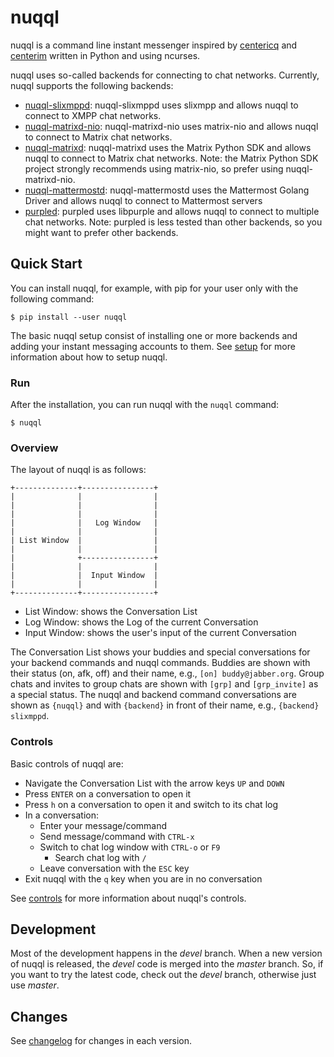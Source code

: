 # nuqql

nuqql is a command line instant messenger inspired by
[centericq](http://thekonst.net/centericq/) and
[centerim](http://www.centerim.org) written in Python and using ncurses.

nuqql uses so-called backends for connecting to chat networks. Currently, nuqql
supports the following backends:
* [nuqql-slixmppd](https://github.com/hwipl/nuqql-slixmppd): nuqql-slixmppd
  uses slixmpp and allows nuqql to connect to XMPP chat networks.
* [nuqql-matrixd-nio](https://github.com/hwipl/nuqql-matrixd-nio):
  nuqql-matrixd-nio uses matrix-nio and allows nuqql to connect to Matrix chat
  networks.
* [nuqql-matrixd](https://github.com/hwipl/nuqql-matrixd): nuqql-matrixd uses
  the Matrix Python SDK and allows nuqql to connect to Matrix chat networks.
  Note: the Matrix Python SDK project strongly recommends using matrix-nio, so
  prefer using nuqql-matrixd-nio.
* [nuqql-mattermostd](https://github.com/hwipl/nuqql-mattermostd):
  nuqql-mattermostd uses the Mattermost Golang Driver and allows nuqql to
  connect to Mattermost servers
* [purpled](https://github.com/hwipl/purpled): purpled uses libpurple and
  allows nuqql to connect to multiple chat networks. Note: purpled is less
  tested than other backends, so you might want to prefer other backends.


## Quick Start

You can install nuqql, for example, with pip for your user only with the
following command:

```console
$ pip install --user nuqql
```

The basic nuqql setup consist of installing one or more backends and adding
your instant messaging accounts to them. See [setup](doc/setup.md) for more
information about how to setup nuqql.

### Run

After the installation, you can run nuqql with the `nuqql` command:

```console
$ nuqql
```

### Overview

The layout of nuqql is as follows:

```
+--------------+----------------+
|              |                |
|              |                |
|              |                |
|              |   Log Window   |
|              |                |
| List Window  |                |
|              |                |
|              +----------------+
|              |                |
|              |  Input Window  |
|              |                |
+--------------+----------------+
```

* List Window: shows the Conversation List
* Log Window: shows the Log of the current Conversation
* Input Window: shows the user's input of the current Conversation

The Conversation List shows your buddies and special conversations for your
backend commands and nuqql commands. Buddies are shown with their status (on,
afk, off) and their name, e.g., `[on] buddy@jabber.org`. Group chats and
invites to group chats are shown with `[grp]` and `[grp_invite]` as a special
status. The nuqql and backend command conversations are shown as `{nuqql}` and
with `{backend}` in front of their name, e.g., `{backend} slixmppd`.

### Controls

Basic controls of nuqql are:

* Navigate the Conversation List with the arrow keys `UP` and `DOWN`
* Press `ENTER` on a conversation to open it
* Press `h` on a conversation to open it and switch to its chat log
* In a conversation:
  * Enter your message/command
  * Send message/command with `CTRL-x`
  * Switch to chat log window with `CTRL-o` or `F9`
    * Search chat log with `/`
  * Leave conversation with the `ESC` key
* Exit nuqql with the `q` key when you are in no conversation

See [controls](doc/controls.md) for more information about nuqql's controls.


## Development

Most of the development happens in the *devel* branch. When a new version of
nuqql is released, the *devel* code is merged into the *master* branch. So,
if you want to try the latest code, check out the *devel* branch, otherwise
just use *master*.


## Changes

See [changelog](CHANGELOG.md) for changes in each version.
